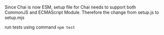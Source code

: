 Since Chai is now ESM, setup file for Chai needs to support both CommonJS and ECMAScript Module. Therefore the change from setup.js to setup.mjs


run tests using command `npm test`
